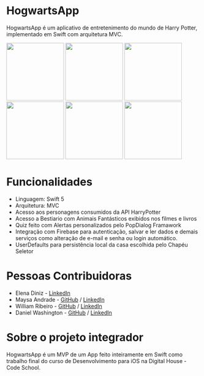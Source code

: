 # HogwartsApp
HogwartsApp é um aplicativo de entretenimento do mundo de Harry Potter, implementado em Swift com arquitetura MVC.

<p float="left">
  <img src=https://user-images.githubusercontent.com/68745017/143312617-a4d989c6-244d-4125-a31b-a1590a52147a.png width="150" />
  <img src=https://user-images.githubusercontent.com/68745017/143312624-d71bfdcd-a51c-426a-84f0-06f772d82373.png width="150" /> 
  <img src=https://user-images.githubusercontent.com/68745017/143312626-fec7b8ac-c109-456e-abdb-4b95e99ed5d7.png width="150" />
  <img src=https://user-images.githubusercontent.com/68745017/143312628-6f596937-2dea-4faf-890a-d8faf6a0b9c5.png width="150" />
  <img src=https://user-images.githubusercontent.com/68745017/143312632-2ed1e625-a94f-4595-a610-2ae4a7fedc45.png width="150" />
  <img src=https://user-images.githubusercontent.com/68745017/143312629-47c1062e-7f1d-434c-9aeb-f1138dfc7f44.png width="150" />
</p>

# Funcionalidades

* Linguagem: Swift 5
* Arquitetura: MVC
* Acesso aos personagens consumidos da API HarryPotter
* Acesso a Bestiario com Animais Fantásticos exibidos nos filmes e livros
* Quiz feito com Alertas personalizados pelo PopDialog Framawork
* Integração com Firebase para autenticação, salvar e ler dados e demais serviços como alteração de e-mail e senha ou login automático.
* UserDefaults para persistência local da casa escolhida pelo Chapéu Seletor

# Pessoas Contribuidoras

* Elena Diniz - <a href=https://www.linkedin.com/in/elena-diniz-82487b180/>LinkedIn</a>
* Maysa Andrade - <a href=https://github.com/mays2pearl>GitHub</a> / <a href=https://www.linkedin.com/in/maysa-andrade-maysa-andrade/>LinkedIn</a>
* William Ribeiro - <a href=https://github.com/williamribeiroprojetos>GitHub</a> / <a href=https://www.linkedin.com/in/william-ribeiro-7571a1b0/>LinkedIn</a>
* Daniel Washington - <a href=https://github.com/Dwashi2/Dwashi2>GitHub</a> / <a href=https://www.linkedin.com/in/daniel-washington-ignacio-ab439b164/>LinkedIn</a>

# Sobre o projeto integrador

HogwartsApp é um MVP de um App feito inteiramente em Swift como trabalho final do curso de Desenvolvimento para iOS na Digital House - Code School.
